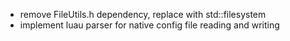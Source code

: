 - remove FileUtils.h dependency, replace with std::filesystem
- implement luau parser for native config file reading and writing

